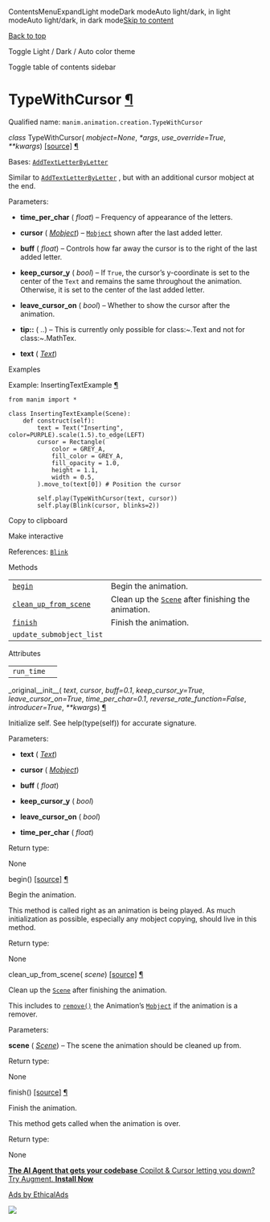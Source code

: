 ContentsMenuExpandLight modeDark modeAuto light/dark, in light modeAuto light/dark, in dark mode[Skip to content](https://docs.manim.community/en/stable/reference/manim.animation.creation.TypeWithCursor.html#furo-main-content)

[Back to top](https://docs.manim.community/en/stable/reference/manim.animation.creation.TypeWithCursor.html#)

Toggle Light / Dark / Auto color theme

Toggle table of contents sidebar

# TypeWithCursor [¶](https://docs.manim.community/en/stable/reference/manim.animation.creation.TypeWithCursor.html\#typewithcursor "Link to this heading")

Qualified name: `manim.animation.creation.TypeWithCursor`

_class_ TypeWithCursor( _mobject=None_, _\*args_, _use\_override=True_, _\*\*kwargs_) [\[source\]](https://docs.manim.community/en/stable/_modules/manim/animation/creation.html#TypeWithCursor) [¶](https://docs.manim.community/en/stable/reference/manim.animation.creation.TypeWithCursor.html#manim.animation.creation.TypeWithCursor "Link to this definition")

Bases: [`AddTextLetterByLetter`](https://docs.manim.community/en/stable/reference/manim.animation.creation.AddTextLetterByLetter.html#manim.animation.creation.AddTextLetterByLetter "manim.animation.creation.AddTextLetterByLetter")

Similar to [`AddTextLetterByLetter`](https://docs.manim.community/en/stable/reference/manim.animation.creation.AddTextLetterByLetter.html#manim.animation.creation.AddTextLetterByLetter "manim.animation.creation.AddTextLetterByLetter") , but with an additional cursor mobject at the end.

Parameters:

- **time\_per\_char** ( _float_) – Frequency of appearance of the letters.

- **cursor** ( [_Mobject_](https://docs.manim.community/en/stable/reference/manim.mobject.mobject.Mobject.html#manim.mobject.mobject.Mobject "manim.mobject.mobject.Mobject")) – [`Mobject`](https://docs.manim.community/en/stable/reference/manim.mobject.mobject.Mobject.html#manim.mobject.mobject.Mobject "manim.mobject.mobject.Mobject") shown after the last added letter.

- **buff** ( _float_) – Controls how far away the cursor is to the right of the last added letter.

- **keep\_cursor\_y** ( _bool_) – If `True`, the cursor’s y-coordinate is set to the center of the `Text` and remains the same throughout the animation. Otherwise, it is set to the center of the last added letter.

- **leave\_cursor\_on** ( _bool_) – Whether to show the cursor after the animation.

- **tip::** ( _.._) – This is currently only possible for class:~.Text and not for class:~.MathTex.

- **text** ( [_Text_](https://docs.manim.community/en/stable/reference/manim.mobject.text.text_mobject.Text.html#manim.mobject.text.text_mobject.Text "manim.mobject.text.text_mobject.Text"))


Examples

Example: InsertingTextExample [¶](https://docs.manim.community/en/stable/reference/manim.animation.creation.TypeWithCursor.html#insertingtextexample)

```
from manim import *

class InsertingTextExample(Scene):
    def construct(self):
        text = Text("Inserting", color=PURPLE).scale(1.5).to_edge(LEFT)
        cursor = Rectangle(
            color = GREY_A,
            fill_color = GREY_A,
            fill_opacity = 1.0,
            height = 1.1,
            width = 0.5,
        ).move_to(text[0]) # Position the cursor

        self.play(TypeWithCursor(text, cursor))
        self.play(Blink(cursor, blinks=2))

```

Copy to clipboard

Make interactive

References: [`Blink`](https://docs.manim.community/en/stable/reference/manim.animation.indication.Blink.html#manim.animation.indication.Blink "manim.animation.indication.Blink")

Methods

|     |     |
| --- | --- |
| [`begin`](https://docs.manim.community/en/stable/reference/manim.animation.creation.TypeWithCursor.html#manim.animation.creation.TypeWithCursor.begin "manim.animation.creation.TypeWithCursor.begin") | Begin the animation. |
| [`clean_up_from_scene`](https://docs.manim.community/en/stable/reference/manim.animation.creation.TypeWithCursor.html#manim.animation.creation.TypeWithCursor.clean_up_from_scene "manim.animation.creation.TypeWithCursor.clean_up_from_scene") | Clean up the [`Scene`](https://docs.manim.community/en/stable/reference/manim.scene.scene.Scene.html#manim.scene.scene.Scene "manim.scene.scene.Scene") after finishing the animation. |
| [`finish`](https://docs.manim.community/en/stable/reference/manim.animation.creation.TypeWithCursor.html#manim.animation.creation.TypeWithCursor.finish "manim.animation.creation.TypeWithCursor.finish") | Finish the animation. |
| `update_submobject_list` |  |

Attributes

|     |     |
| --- | --- |
| `run_time` |  |

\_original\_\_init\_\_( _text_, _cursor_, _buff=0.1_, _keep\_cursor\_y=True_, _leave\_cursor\_on=True_, _time\_per\_char=0.1_, _reverse\_rate\_function=False_, _introducer=True_, _\*\*kwargs_) [¶](https://docs.manim.community/en/stable/reference/manim.animation.creation.TypeWithCursor.html#manim.animation.creation.TypeWithCursor._original__init__ "Link to this definition")

Initialize self. See help(type(self)) for accurate signature.

Parameters:

- **text** ( [_Text_](https://docs.manim.community/en/stable/reference/manim.mobject.text.text_mobject.Text.html#manim.mobject.text.text_mobject.Text "manim.mobject.text.text_mobject.Text"))

- **cursor** ( [_Mobject_](https://docs.manim.community/en/stable/reference/manim.mobject.mobject.Mobject.html#manim.mobject.mobject.Mobject "manim.mobject.mobject.Mobject"))

- **buff** ( _float_)

- **keep\_cursor\_y** ( _bool_)

- **leave\_cursor\_on** ( _bool_)

- **time\_per\_char** ( _float_)


Return type:

None

begin() [\[source\]](https://docs.manim.community/en/stable/_modules/manim/animation/creation.html#TypeWithCursor.begin) [¶](https://docs.manim.community/en/stable/reference/manim.animation.creation.TypeWithCursor.html#manim.animation.creation.TypeWithCursor.begin "Link to this definition")

Begin the animation.

This method is called right as an animation is being played. As much
initialization as possible, especially any mobject copying, should live in this
method.

Return type:

None

clean\_up\_from\_scene( _scene_) [\[source\]](https://docs.manim.community/en/stable/_modules/manim/animation/creation.html#TypeWithCursor.clean_up_from_scene) [¶](https://docs.manim.community/en/stable/reference/manim.animation.creation.TypeWithCursor.html#manim.animation.creation.TypeWithCursor.clean_up_from_scene "Link to this definition")

Clean up the [`Scene`](https://docs.manim.community/en/stable/reference/manim.scene.scene.Scene.html#manim.scene.scene.Scene "manim.scene.scene.Scene") after finishing the animation.

This includes to [`remove()`](https://docs.manim.community/en/stable/reference/manim.scene.scene.Scene.html#manim.scene.scene.Scene.remove "manim.scene.scene.Scene.remove") the Animation’s
[`Mobject`](https://docs.manim.community/en/stable/reference/manim.mobject.mobject.Mobject.html#manim.mobject.mobject.Mobject "manim.mobject.mobject.Mobject") if the animation is a remover.

Parameters:

**scene** ( [_Scene_](https://docs.manim.community/en/stable/reference/manim.scene.scene.Scene.html#manim.scene.scene.Scene "manim.scene.scene.Scene")) – The scene the animation should be cleaned up from.

Return type:

None

finish() [\[source\]](https://docs.manim.community/en/stable/_modules/manim/animation/creation.html#TypeWithCursor.finish) [¶](https://docs.manim.community/en/stable/reference/manim.animation.creation.TypeWithCursor.html#manim.animation.creation.TypeWithCursor.finish "Link to this definition")

Finish the animation.

This method gets called when the animation is over.

Return type:

None

[**The AI Agent that gets your codebase** Copilot & Cursor letting you down? Try Augment. **Install Now**](https://server.ethicalads.io/proxy/click/8458/019600f8-3384-7a73-97f7-427b8ffa287a/)

[Ads by EthicalAds](https://www.ethicalads.io/advertisers/?ref=ea-text)

![](https://server.ethicalads.io/proxy/view/8458/019600f8-3384-7a73-97f7-427b8ffa287a/)
